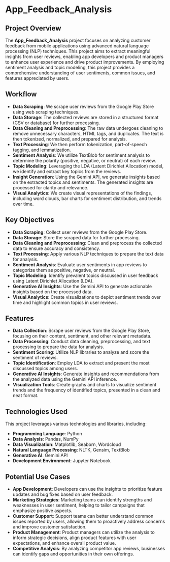 # App_Feedback_Analysis

## Project Overview

The **App_Feedback_Analysis** project focuses on analyzing customer feedback from mobile applications using advanced natural language processing (NLP) techniques. This project aims to extract meaningful insights from user reviews, enabling app developers and product managers to enhance user experience and drive product improvements. By employing sentiment analysis and topic modeling, this project provides a comprehensive understanding of user sentiments, common issues, and features appreciated by users. 

## Workflow
- **Data Scraping**: We scrape user reviews from the Google Play Store using web scraping techniques. <br/>
- **Data Storage**: The collected reviews are stored in a structured format (CSV or database) for further processing.<br/>
- **Data Cleaning and Preprocessing**: The raw data undergoes cleaning to remove unnecessary characters, HTML tags, and duplicates. The text is then tokenized, normalized, and prepared for analysis.<br/>
- **Text Processing**: We then perform tokenization, part-of-speech tagging, and lemmatization.<br/>
- **Sentiment Analysis**: We utilize TextBlob for sentiment analysis to determine the polarity (positive, negative, or neutral) of each review.<br/>
- **Topic Modeling**: Leveraging the LDA (Latent Dirichlet Allocation) model, we identify and extract key topics from the reviews.<br/>
- **Insight Generation**: Using the Gemini API, we generate insights based on the extracted topics and sentiments. The generated insights are processed for clarity and relevance.<br/>
- **Visual Analytics**: We create visual representations of the findings, including word clouds, bar charts for sentiment distribution, and trends over time.<br/>

## Key Objectives

- **Data Scraping**: Collect user reviews from the Google Play Store.
- **Data Storage**: Store the scraped data for further processing.
- **Data Cleaning and Preprocessing**: Clean and preprocess the collected data to ensure accuracy and consistency.
- **Text Processing**: Apply various NLP techniques to prepare the text data for analysis.
- **Sentiment Analysis**: Evaluate user sentiments in app reviews to categorize them as positive, negative, or neutral.
- **Topic Modeling**: Identify prevalent topics discussed in user feedback using Latent Dirichlet Allocation (LDA).
- **Generative AI Insights**: Use the Gemini API to generate actionable insights based on the processed data.
- **Visual Analytics**: Create visualizations to depict sentiment trends over time and highlight common topics in user reviews.

## Features

- **Data Collection**: Scrape user reviews from the Google Play Store, focusing on their content, sentiment, and other relevant metadata.
- **Data Processing**: Conduct data cleaning, preprocessing, and text processing to prepare the data for analysis.
- **Sentiment Scoring**: Utilize NLP libraries to analyze and score the sentiment of reviews.
- **Topic Identification**: Employ LDA to extract and present the most discussed topics among users.
- **Generative AI Insights**: Generate insights and recommendations from the analyzed data using the Gemini API inference.
- **Visualization Tools**: Create graphs and charts to visualize sentiment trends and the frequency of identified topics, presented in a clean and neat format.

## Technologies Used

This project leverages various technologies and libraries, including:

- **Programming Language**: Python
- **Data Analysis**: Pandas, NumPy
- **Data Visualization**: Matplotlib, Seaborn, Wordcloud
- **Natural Language Processing**: NLTK, Gensim, TextBlob
- **Generative AI**: Gemini API
- **Development Environment**: Jupyter Notebook

## Potential Use Cases

- **App Development**: Developers can use the insights to prioritize feature updates and bug fixes based on user feedback.
- **Marketing Strategies**: Marketing teams can identify strengths and weaknesses in user sentiment, helping to tailor campaigns that emphasize positive aspects.
- **Customer Support**: Support teams can better understand common issues reported by users, allowing them to proactively address concerns and improve customer satisfaction.
- **Product Management**: Product managers can utilize the analysis to inform strategic decisions, align product features with user expectations, and enhance overall product value.
- **Competitive Analysis**: By analyzing competitor app reviews, businesses can identify gaps and opportunities in their own offerings.
